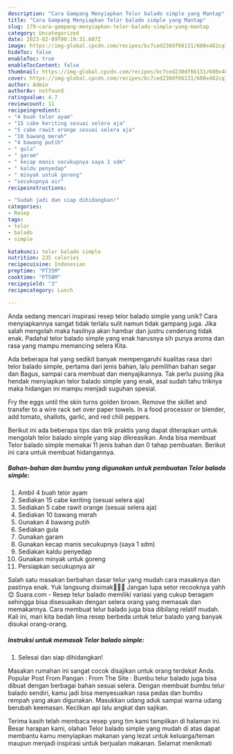 ```yaml
---
description: "Cara Gampang Menyiapkan Telor balado simple yang Mantap"
title: "Cara Gampang Menyiapkan Telor balado simple yang Mantap"
slug: 179-cara-gampang-menyiapkan-telor-balado-simple-yang-mantap
category: Uncategorized
date: 2023-02-09T00:19:31.607Z
image: https://img-global.cpcdn.com/recipes/bc7ced230df66131/680x482cq70/telor-balado-simple-foto-resep-utama.jpg
hideToc: false
enableToc: true
enableTocContent: false
thumbnail: https://img-global.cpcdn.com/recipes/bc7ced230df66131/680x482cq70/telor-balado-simple-foto-resep-utama.jpg
cover: https://img-global.cpcdn.com/recipes/bc7ced230df66131/680x482cq70/telor-balado-simple-foto-resep-utama.jpg
author: Admin
authorAv: notfound
ratingvalue: 4.7
reviewcount: 11
recipeingredient:
- "4 buah telor ayam"
- "15 cabe keriting sesuai selera aja"
- "5 cabe rawit orange sesuai selera aja"
- "10 bawang merah"
- "4 bawang putih"
- " gula"
- " garam"
- " kecap manis secukupnya saya 1 sdm"
- " kaldu penyedap"
- " minyak untuk goreng"
- "secukupnya air"
recipeinstructions:

- "Sudah jadi dan siap dihidangkan!"
categories:
- Resep
tags:
- telor
- balado
- simple

katakunci: telor balado simple 
nutrition: 235 calories
recipecuisine: Indonesian
preptime: "PT35M"
cooktime: "PT58M"
recipeyield: "3"
recipecategory: Lunch

---
```





Anda sedang mencari inspirasi resep telor balado simple yang unik? Cara menyiapkannya sangat tidak terlalu sulit namun tidak gampang juga. Jika salah mengolah maka hasilnya akan hambar dan justru cenderung tidak enak. Padahal telor balado simple yang enak harusnya sih punya aroma dan rasa yang mampu memancing selera Kita.





Ada beberapa hal yang sedikit banyak mempengaruhi kualitas rasa dari telor balado simple, pertama dari jenis bahan, lalu pemilihan bahan segar dan Bagus, sampai cara membuat dan menyajikannya. Tak perlu pusing jika hendak menyiapkan telor balado simple yang enak,      asal sudah tahu triknya maka hidangan ini mampu menjadi suguhan spesial.














Fry the eggs until the skin turns golden brown. Remove the skillet and transfer to a wire rack set over paper towels. In a food processor or blender, add tomato, shallots, garlic, and red chili peppers.






Berikut ini ada beberapa tips dan trik praktis yang dapat diterapkan untuk mengolah telor balado simple yang siap dikreasikan. Anda bisa membuat Telor balado simple memakai 11 jenis bahan dan 0 tahap pembuatan. Berikut ini cara untuk membuat hidangannya.

<!--inarticleads1-->

##### Bahan-bahan dan bumbu yang digunakan untuk pembuatan Telor balado simple:

1. Ambil 4 buah telor ayam
1. Sediakan 15 cabe keriting (sesuai selera aja)
1. Sediakan 5 cabe rawit orange (sesuai selera aja)
1. Sediakan 10 bawang merah
1. Gunakan 4 bawang putih
1. Sediakan  gula
1. Gunakan  garam
1. Gunakan  kecap manis secukupnya (saya 1 sdm)
1. Sediakan  kaldu penyedap
1. Gunakan  minyak untuk goreng
1. Persiapkan secukupnya air


Salah satu masakan berbahan dasar telur yang mudah cara masaknya dan pastinya enak. Yuk langsung disimak🙆🏻‍♀️ Jangan lupa setor recooknya yahh😊 Suara.com - Resep telur balado memiliki variasi yang cukup beragam sehingga bisa disesuaikan dengan selera orang yang memasak dan memakannya. Cara membuat telur balado juga bisa dibilang relatif mudah. Kali ini, mari kita bedah lima resep berbeda untuk telur balado yang banyak disukai orang-orang. 

<!--inarticleads2-->

##### Instruksi untuk memasak Telor balado simple:


1. Selesai dan siap dihidangkan!

Masakan rumahan ini sangat cocok disajikan untuk orang terdekat Anda. Popular Post From Pangan : From The Site : Bumbu telur balado juga bisa dibuat dengan berbagai bahan sesuai selera. Dengan membuat bumbu telur balado sendiri, kamu jadi bisa menyesuaikan rasa pedas dan bumbu rempah yang akan digunakan. Masukkan udang aduk sampai warna udang berubah keemasan. Kecilkan api lalu angkat dan sajikan. 

Terima kasih telah membaca resep yang tim kami tampilkan di halaman ini. Besar harapan kami, olahan Telor balado simple yang mudah di atas dapat membantu kamu menyiapkan makanan yang lezat untuk keluarga/teman maupun menjadi inspirasi untuk berjualan makanan. Selamat menikmati
